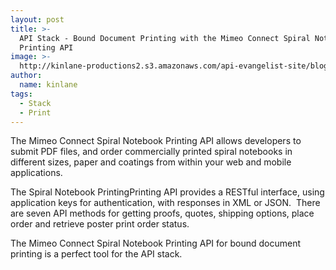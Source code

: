 ```yaml
---
layout: post
title: >-
  API Stack - Bound Document Printing with the Mimeo Connect Spiral Notebook
  Printing API
image: >-
  http://kinlane-productions2.s3.amazonaws.com/api-evangelist-site/blog/Spiral-Notebook-Example-Image.png
author:
  name: kinlane
tags:
  - Stack
  - Print
---
```

The Mimeo Connect Spiral Notebook Printing API allows developers to submit PDF files, and order commercially printed spiral notebooks in different sizes, paper and coatings from within your web and mobile applications.

The Spiral Notebook PrintingPrinting API provides a RESTful interface, using application keys for authentication, with responses in XML or JSON.  There are seven API methods for getting proofs, quotes, shipping options, place order and retrieve poster print order status.

The Mimeo Connect Spiral Notebook Printing API for bound document printing is a perfect tool for the API stack.